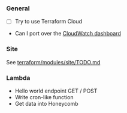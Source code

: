 ### General

- [ ] Try to use Terraform Cloud
- Can I port over the [CloudWatch dashboard](https://console.aws.amazon.com/cloudwatch/home?region=us-east-1#dashboards:name=site-traffic;start=P3M)


### Site

See [terraform/modules/site/TODO.md](./terraform/modules/site/TODO.md)

### Lambda

- Hello world endpoint GET / POST
- Write cron-like function
- Get data into Honeycomb
